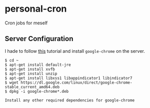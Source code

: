 # personal-cron
Cron jobs for meself 

## Server Configuration
I hade to follow [this](https://www.digitalocean.com/community/tutorials/how-to-add-swap-on-ubuntu-12-04?comment=551) tutorial and install `google-chrome` on the server.

	$ cd ~
	$ apt-get install default-jre
	$ apt-get install xvfb
	$ apt-get install unzip
	$ apt-get install libxss1 libappindicator1 libindicator7
	$ wget https://dl.google.com/linux/direct/google-chrome-stable_current_amd64.deb
	$ dpkg -i google-chrome*.deb

	Install any other required dependencies for google-chrome